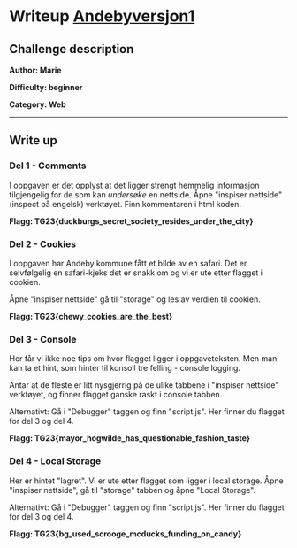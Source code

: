 # Writeup [Andebyversjon1](./README.md)

## Challenge description

**Author: Marie**

**Difficulty: beginner**

**Category: Web**

---

## Write up

### Del 1 - Comments
I oppgaven er det opplyst at det ligger strengt hemmelig informasjon tilgjengelig for de som kan _undersøke_ en nettside. Åpne "inspiser nettside" (inspect på engelsk) verktøyet. Finn kommentaren i html koden. 

**Flagg: TG23{duckburgs_secret_society_resides_under_the_city}**

### Del 2 - Cookies
I oppgaven har Andeby kommune fått et bilde av en safari. Det er selvfølgelig en safari-kjeks det er snakk om og vi er ute etter flagget i cookien. 

Åpne "inspiser nettside" gå til "storage" og les av verdien til cookien.


**Flagg: TG23{chewy_cookies_are_the_best}**


### Del 3 - Console 
Her får vi ikke noe tips om hvor flagget ligger i oppgaveteksten. Men man kan ta et hint, som hinter til konsoll tre felling - console logging. 

Antar at de fleste er litt nysgjerrig på de ulike tabbene i "inspiser nettside" verktøyet, og finner flagget ganske raskt i console tabben. 

Alternativt: Gå i "Debugger" taggen og finn "script.js". Her finner du flagget for del 3 og del 4.

**Flagg: TG23{mayor_hogwilde_has_questionable_fashion_taste}**


### Del 4 - Local Storage
Her er hintet "lagret". Vi er ute etter flagget som ligger i local storage. Åpne "inspiser nettside", gå til "storage" tabben og åpne "Local Storage".

Alternativt: Gå i "Debugger" taggen og finn "script.js". Her finner du flagget for del 3 og del 4.

**Flagg: TG23{bg_used_scrooge_mcducks_funding_on_candy}**



